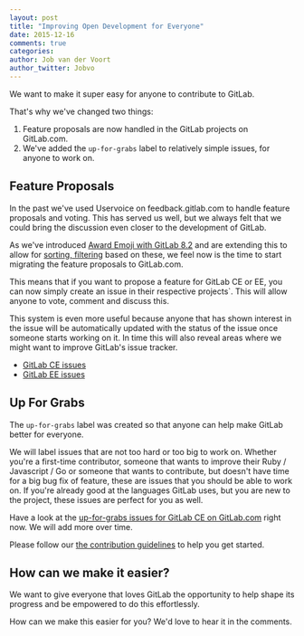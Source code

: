 ```yaml
---
layout: post
title: "Improving Open Development for Everyone"
date: 2015-12-16
comments: true
categories:
author: Job van der Voort
author_twitter: Jobvo
---
```


We want to make it super easy for anyone to contribute to GitLab.

That's why we've changed two things:

1. Feature proposals are now handled in the GitLab projects on GitLab.com.
1. We've added the `up-for-grabs` label to relatively simple issues, for anyone to work on.

<!-- more -->

## Feature Proposals

In the past we've used Uservoice on feedback.gitlab.com to handle
feature proposals and voting. This has served us well, but we always felt that
we could bring the discussion even closer to the development of GitLab.

As we've introduced [Award Emoji with GitLab 8.2](https://about.gitlab.com/2015/11/22/gitlab-8-2-released/)
and are extending this to allow
for [sorting, filtering](https://gitlab.com/gitlab-org/gitlab-ce/issues/3672)
based on these, we feel now is the time to start migrating
the feature proposals to GitLab.com.

This means that if you want to propose a feature for GitLab CE or EE,
you can now simply create an issue in their respective projects`.
This will allow anyone to vote, comment and discuss this.

This system is even more useful because anyone that has shown interest in the issue will be automatically updated
with the status of the issue once someone starts working on it. In time this will also
reveal areas where we might want to improve GitLab's issue tracker.

- [GitLab CE issues](https://gitlab.com/gitlab-org/gitlab-ce/issues)
- [GitLab EE issues](https://gitlab.com/gitlab-org/gitlab-ee/issues)

## Up For Grabs

The `up-for-grabs` label was created so that anyone can help make GitLab better
for everyone.

We will label issues that are not too hard or too big to work on.
Whether you're a first-time contributor, someone that wants to improve their
Ruby / Javascript / Go or someone that wants to contribute, but doesn't have time
for a big bug fix of feature, these are issues that you should be able to work on.
If you're already good at the languages GitLab uses, but you are new
to the project, these issues are perfect for you as well.

Have a look at the [up-for-grabs issues for GitLab CE on GitLab.com](https://gitlab.com/gitlab-org/gitlab-ce/issues?milestone_id=&scope=all&sort=created_desc&state=opened&utf8=%E2%9C%93&assignee_id=&author_id=&milestone_title=&label_name=up-for-grabs)
right now. We will add more over time.

Please follow our [the contribution guidelines](https://gitlab.com/gitlab-org/gitlab-ce/blob/master/CONTRIBUTING.md) to help you get started.

## How can we make it easier?

We want to give everyone that loves GitLab the opportunity to help shape its progress and be empowered to do this effortlessly.

How can we make this easier for you? We'd love to hear it in the comments.
